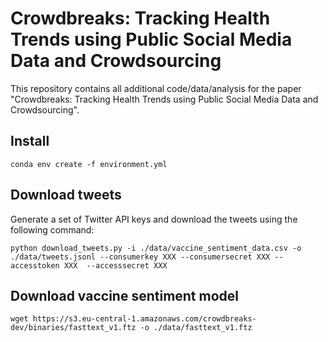 # Crowdbreaks: Tracking Health Trends using Public Social Media Data and Crowdsourcing
This repository contains all additional code/data/analysis for the paper "Crowdbreaks: Tracking Health Trends using Public Social Media Data and Crowdsourcing".

## Install
```
conda env create -f environment.yml
```

## Download tweets
Generate a set of Twitter API keys and download the tweets using the following command:
```
python download_tweets.py -i ./data/vaccine_sentiment_data.csv -o ./data/tweets.jsonl --consumerkey XXX --consumersecret XXX --accesstoken XXX  --accesssecret XXX
```

## Download vaccine sentiment model
```
wget https://s3.eu-central-1.amazonaws.com/crowdbreaks-dev/binaries/fasttext_v1.ftz -o ./data/fasttext_v1.ftz
```
